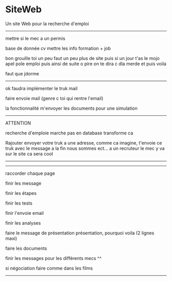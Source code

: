 # SiteWeb

Un site Web pour la recherche d'emploi

--------------------------------------------------

mettre si le mec a un permis

base de donnée cv mettre les info formation + job

bon grouille toi un peu faut un peu plus de site puis si un jour t'as le mojo apel pole emploi puis ainsi de suite o pire on te dira c dla merde et puis voila

faut que jdorme

-----------------------------------------------------


ok faudra implémenter le truk mail

faire envoie mail (genre c toi qui rentre l'email)

la fonctionnalité m'envoyer les documents pour une simulation


--------------------------------------------------

ATTENTION 

recherche d'emploie marche pas en database transforme ca

Rajouter envoyer votre truk a une adresse, comme ca imagine, t'envoie ce truk avec le message a la fin nous sommes ect...
a un recruteur le mec y va sur le site ca sera cool

-------------------------------------------------



-------------------------------------------------------------------------------------------------------------------------------

raccorder chaque page

finir les message

finir les étapes

finir les tests

finir l'envoie email

finir les analyses

faire le message de présentation présentation, pourquoi voila (2 lignes maxi)

faire les documents

finir les messages pour les différents mecs ^^

si négociation faire comme dans les films

-------------------------------------------------------------------------------------------------------------------------------




